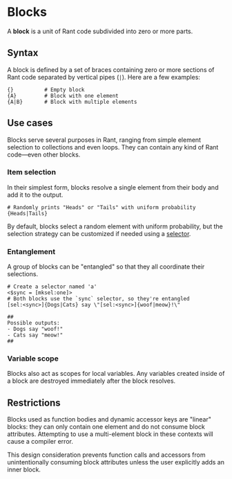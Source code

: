 # Blocks

A **block** is a unit of Rant code subdivided into zero or more parts.

## Syntax

A block is defined by a set of braces containing zero or more sections of Rant code separated by vertical pipes (`|`). Here are a few examples:
```rant
{}          # Empty block
{A}         # Block with one element
{A|B}       # Block with multiple elements
```

## Use cases

Blocks serve several purposes in Rant, ranging from simple element selection to collections and even loops. They can contain any kind of Rant code&mdash;even other blocks.

### Item selection

In their simplest form, blocks resolve a single element from their body and add it to the output.

```rant
# Randomly prints "Heads" or "Tails" with uniform probability
{Heads|Tails}
```

By default, blocks select a random element with uniform probability, but the selection strategy can be customized if needed using a [selector](/constructs/selectors.md).

### Entanglement

A group of blocks can be "entangled" so that they all coordinate their selections.


```rant
# Create a selector named 'a'
<$sync = [mksel:one]>
# Both blocks use the `sync` selector, so they're entangled
[sel:<sync>]{Dogs|Cats} say \"[sel:<sync>]{woof|meow}!\"

##
Possible outputs:
- Dogs say "woof!"
- Cats say "meow!"
##
```

### Variable scope

Blocks also act as scopes for local variables. Any variables created inside of a block are destroyed immediately after the block resolves.

## Restrictions

Blocks used as function bodies and dynamic accessor keys are "linear" blocks: they can only contain one element and do not consume block attributes.
Attempting to use a multi-element block in these contexts will cause a compiler error.

This design consideration prevents function calls and accessors from unintentionally consuming block attributes unless the user explicitly adds an inner block.